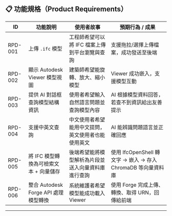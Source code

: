 ## 📋 功能規格（Product Requirements）

| ID        | 功能說明                                                   | 使用者故事                                                                 | 預期行為 / 成果                                                                 |
|-----------|------------------------------------------------------------|------------------------------------------------------------------------------|----------------------------------------------------------------------------------|
| RPD-001   | 上傳 `.ifc` 模型                                           | 工程師希望可以將 IFC 檔案上傳到平台瀏覽與查詢                             | 支援拖拉/選擇上傳檔案，成功發送至後端                                            |
| RPD-002   | 顯示 Autodesk Viewer 模型視圖                              | 建築師希望能旋轉、放大、縮小模型                                            | Viewer 成功嵌入，支援模型互動                                                   |
| RPD-003   | 提供 AI 對話框查詢模型結構資訊                             | 使用者希望輸入自然語言問題並查詢模型內容                                   | AI 根據模型資料回答，若查不到資訊給出友善提示                                   |
| RPD-004   | 支援中英文查詢                                             | 中文使用者希望能用中文提問，英文使用者也能使用英文                         | AI 能辨識問題語言並正確回應                                                     |
| RPD-005   | 將 IFC 模型轉換為可檢索文本 + 向量儲存                     | 後端希望能將模型解析為片段並送入向量資料庫進行查詢                         | 使用 IfcOpenShell 轉文字 → 嵌入 → 存入 ChromaDB 等向量資料庫                   |
| RPD-006   | 整合 Autodesk Forge API 處理模型轉換                       | 系統維護者希望模型能成功載入 Viewer                                         | 使用 Forge 完成上傳、轉換、取得 URN，回傳給前端                                 |

---